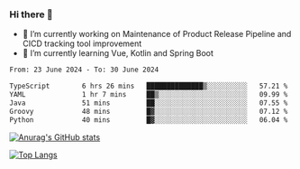 ### Hi there 👋

- 🔭 I’m currently working on Maintenance of Product Release Pipeline and CICD tracking tool improvement
- 🌱 I’m currently learning Vue, Kotlin and Spring Boot

<!--START_SECTION:waka-->

```txt
From: 23 June 2024 - To: 30 June 2024

TypeScript        6 hrs 26 mins   ██████████████▒░░░░░░░░░░   57.21 %
YAML              1 hr 7 mins     ██▒░░░░░░░░░░░░░░░░░░░░░░   09.99 %
Java              51 mins         ██░░░░░░░░░░░░░░░░░░░░░░░   07.55 %
Groovy            48 mins         █▓░░░░░░░░░░░░░░░░░░░░░░░   07.12 %
Python            40 mins         █▓░░░░░░░░░░░░░░░░░░░░░░░   06.04 %
```

<!--END_SECTION:waka-->

[![Anurag's GitHub stats](https://github-readme-stats.vercel.app/api?username=yunhao981&show_icons=true&theme=solarized-dark)](https://github.com/anuraghazra/github-readme-stats)

[![Top Langs](https://github-readme-stats.vercel.app/api/top-langs/?username=yunhao981&theme=solarized-dark&layout=compact)](https://github.com/anuraghazra/github-readme-stats)

<!--
**yunhao981/yunhao981** is a ✨ _special_ ✨ repository because its `README.md` (this file) appears on your GitHub profile.

Here are some ideas to get you started:

- 🔭 I’m currently working on Maintenance of Release Pipeline and CICD tracking tool improvement
- 🌱 I’m currently learning Vue, Kotlin and Spring Boot
- 👯 I’m looking to collaborate on ...
- 🤔 I’m looking for help with ...
- 💬 Ask me about ...
- 📫 How to reach me: ...
- 😄 Pronouns: ...
- ⚡ Fun fact: ...
-->


